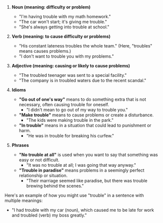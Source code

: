 1. **Noun (meaning: difficulty or problem)**
   - "I'm having trouble with my math homework."
   - "The car won't start; it's giving me trouble."
   - "She's always getting into trouble at school."

2. **Verb (meaning: to cause difficulty or problems)**
   - "His constant lateness troubles the whole team." (Here, "troubles" means causes problems.)
   - "I don't want to trouble you with my problems."

3. **Adjective (meaning: causing or likely to cause problems)**
   - "The troubled teenager was sent to a special facility."
   - "The company is in troubled waters due to the recent scandal."

4. **Idioms**
   - **"Go out of one's way"** means to do something extra that is not necessary, often causing trouble for oneself.
     - "I didn't mean to go out of my way to trouble you."
   - **"Make trouble"** means to cause problems or create a disturbance.
     - "The kids were making trouble in the park."
   - **"In trouble"** means in a situation that could lead to punishment or harm.
     - "He was in trouble for breaking his curfew."

5. **Phrases**
   - **"No trouble at all"** is used when you want to say that something was easy or not difficult.
     - "It was no trouble at all; I was going that way anyway."
   - **"Trouble in paradise"** means problems in a seemingly perfect relationship or situation.
     - "Their marriage seemed like paradise, but there was trouble brewing behind the scenes."

Here's an example of how you might use "trouble" in a sentence with multiple meanings:

- "I had trouble with my car (noun), which caused me to be late for work and troubled (verb) my boss greatly."